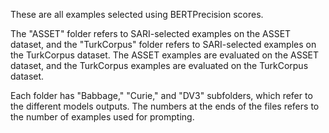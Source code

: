 These are all examples selected using BERTPrecision scores.

The "ASSET" folder refers to SARI-selected examples on the ASSET dataset, and the "TurkCorpus" folder refers to SARI-selected examples on the TurkCorpus dataset. The ASSET examples are evaluated on the ASSET dataset, and the TurkCorpus examples are evaluated on the TurkCorpus dataset.

Each folder has "Babbage," "Curie," and "DV3" subfolders, which refer to the different models outputs. The numbers at the ends of the files refers to the number of examples used for prompting.